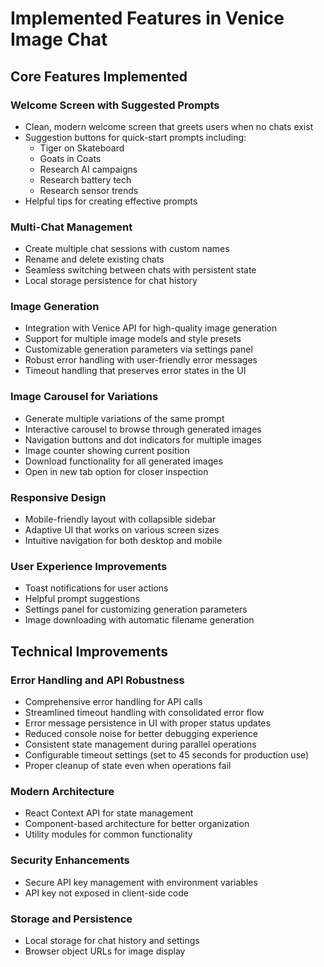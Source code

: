 # Implemented Features in Venice Image Chat

## Core Features Implemented

### Welcome Screen with Suggested Prompts

- Clean, modern welcome screen that greets users when no chats exist
- Suggestion buttons for quick-start prompts including:
  - Tiger on Skateboard
  - Goats in Coats
  - Research AI campaigns
  - Research battery tech
  - Research sensor trends
- Helpful tips for creating effective prompts

### Multi-Chat Management

- Create multiple chat sessions with custom names
- Rename and delete existing chats
- Seamless switching between chats with persistent state
- Local storage persistence for chat history

### Image Generation

- Integration with Venice API for high-quality image generation
- Support for multiple image models and style presets
- Customizable generation parameters via settings panel
- Robust error handling with user-friendly error messages
- Timeout handling that preserves error states in the UI

### Image Carousel for Variations

- Generate multiple variations of the same prompt
- Interactive carousel to browse through generated images
- Navigation buttons and dot indicators for multiple images
- Image counter showing current position
- Download functionality for all generated images
- Open in new tab option for closer inspection

### Responsive Design

- Mobile-friendly layout with collapsible sidebar
- Adaptive UI that works on various screen sizes
- Intuitive navigation for both desktop and mobile

### User Experience Improvements

- Toast notifications for user actions
- Helpful prompt suggestions
- Settings panel for customizing generation parameters
- Image downloading with automatic filename generation

## Technical Improvements

### Error Handling and API Robustness

- Comprehensive error handling for API calls
- Streamlined timeout handling with consolidated error flow
- Error message persistence in UI with proper status updates
- Reduced console noise for better debugging experience
- Consistent state management during parallel operations
- Configurable timeout settings (set to 45 seconds for production use)
- Proper cleanup of state even when operations fail

### Modern Architecture

- React Context API for state management
- Component-based architecture for better organization
- Utility modules for common functionality

### Security Enhancements

- Secure API key management with environment variables
- API key not exposed in client-side code

### Storage and Persistence

- Local storage for chat history and settings
- Browser object URLs for image display
